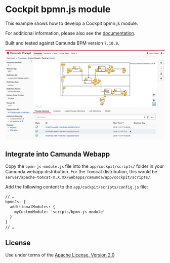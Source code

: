 Cockpit bpmn.js module
=================================

This example shows how to develop a Cockpit bpmn.js module.

For additional information, please also see the [documentation](https://docs.camunda.org/manual/latest/webapps/cockpit/extend/configuration/#bpmn-diagram-viewer-bpmn-js).

Built and tested against Camunda BPM version `7.10.0`.

![Screenshot](screenshot.png)


Integrate into Camunda Webapp
-----------------------------

Copy the `bpmn-js-module.js` file into the `app/cockpit/scripts/` folder in your Camunda webapp distribution. 
For the Tomcat distribution, this would be `server/apache-tomcat-X.X.XX/webapps/camunda/app/cockpit/scripts/`.

Add the following content to the `app/cockpit/scripts/config.js` file:

```
// …
bpmnJs: {
  additionalModules: {
    myCustomModule: 'scripts/bpmn-js-module'
  }
}
// …
```

License
-------

Use under terms of the [Apache License, Version 2.0](http://www.apache.org/licenses/LICENSE-2.0)
